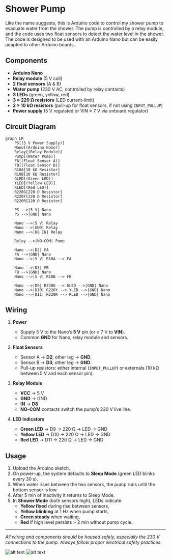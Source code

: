 # Shower Pump

Like the name suggests, this is Arduino code to control my shower pump to evacuate water from the shower. The pump is controlled by a relay module, and the code uses two float sensors to detect the water level in the shower. The code is designed to be used with an Arduino Nano but can be easily adapted to other Arduino boards.

## Components

-   **Arduino Nano**
-   **Relay module** (5 V coil)
-   **2 float sensors** (A & B)
-   **Water pump** (230 V AC, controlled by relay contacts)
-   **3 LEDs** (green, yellow, red)
-   **3 × 220 Ω resistors** (LED current-limit)
-   **2 × 10 kΩ resistors** (pull-up for float sensors, if not using `INPUT_PULLUP`)
-   **Power supply** (5 V regulated or VIN ≥ 7 V via onboard regulator)

## Circuit Diagram

```mermaid
graph LR
    PS[(5 V Power Supply)]
    Nano[(Arduino Nano)]
    Relay[(Relay Module)]
    Pump[(Water Pump)]
    FA[(Float Sensor A)]
    FB[(Float Sensor B)]
    R10A[10 kΩ Resistor]
    R10B[10 kΩ Resistor]
    GLED[(Green LED)]
    YLED[(Yellow LED)]
    RLED[(Red LED)]
    R220G[220 Ω Resistor]
    R220Y[220 Ω Resistor]
    R220R[220 Ω Resistor]

    PS -->|5 V| Nano
    PS -->|GND| Nano

    Nano -->|5 V| Relay
    Nano -->|GND| Relay
    Nano -->|D8 IN| Relay

    Relay -->|NO–COM| Pump

    Nano -->|D2| FA
    FA -->|GND| Nano
    Nano -->|5 V| R10A --> FA

    Nano -->|D3| FB
    FB -->|GND| Nano
    Nano -->|5 V| R10B --> FB

    Nano -->|D9| R220G --> GLED -->|GND| Nano
    Nano -->|D10| R220Y --> YLED -->|GND| Nano
    Nano -->|D11| R220R --> RLED -->|GND| Nano
```

## Wiring

1. **Power**

    - Supply 5 V to the Nano’s **5 V** pin (or ≥ 7 V to **VIN**).
    - Common **GND** for Nano, relay module and sensors.

2. **Float Sensors**

    - Sensor A → **D2**; other leg → **GND**.
    - Sensor B → **D3**; other leg → **GND**.
    - Pull-up resistors: either internal (`INPUT_PULLUP`) or externals (10 kΩ between 5 V and each sensor pin).

3. **Relay Module**

    - **VCC** → 5 V
    - **GND** → GND
    - **IN** → **D8**
    - **NO–COM** contacts switch the pump’s 230 V live line.

4. **LED Indicators**
    - **Green LED** → D9 → 220 Ω → LED → GND
    - **Yellow LED** → D10 → 220 Ω → LED → GND
    - **Red LED** → D11 → 220 Ω → LED → GND

## Usage

1. Upload the Arduino sketch.
2. On power-up, the system defaults to **Sleep Mode** (green LED blinks every 30 s).
3. When water rises between the two sensors, the pump runs until the bottom sensor is low.
4. After 5 min of inactivity it returns to Sleep Mode.
5. In **Shower Mode** (both sensors high), LEDs indicate:
    - **Yellow fixed** during rise between sensors,
    - **Yellow blinking** at 1 Hz when pump starts,
    - **Green steady** when waiting,
    - **Red** if high level persists > 2 min without pump cycle.

---

_All wiring and components should be housed safely, especially the 230 V connections to the pump. Always follow proper electrical safety practices._

![alt text](image-2.png)
![alt text](image.png)
